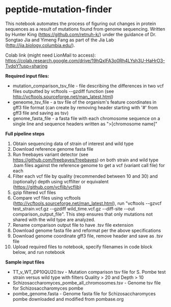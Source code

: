 # peptide-mutation-finder
This notebook automates the process of figuring out changes in protein sequences as a result of mutations found from genome sequencing. Written by Hunter King (https://github.com/retnuh-k/) under the guidance of Dr. Songtao Jia and Yimeng Fang as part of the Jia Lab (http://jia.biology.columbia.edu/).

Colab link (might need LionMail to access): https://colab.research.google.com/drive/19hQxIFA3o0Rh4LYsh3U-HaHrO3-TvdqY?usp=sharing

**Required input files:**
*   mutation_comparison_tsv_file - file describing the differences in two vcf files outputted by vcftools --gzdiff function (see http://vcftools.sourceforge.net/man_latest.html)
*   geneome_tsv_file - a tsv file of the organism's feature coordinates in gff3 file format (can create by removing header starting with '#' from gff3 file and saving as tsv)
*   genome_fasta_file - a fasta file with each chromosome sequence on a single line and sequence headers written as ">[chromosome name]"

**Full pipeline steps**
1.   Obtain sequencing data of strain of interest and wild type
2.   Download reference genome fasta file
3.   Run freebayes variant detector (see https://github.com/freebayes/freebayes) on both strain and wild type .bam files against the reference genome to get a vcf (variant call file) for each
4.   Filter each vcf file by quality (recommended between 10 and 30) and (optionally) depth using vcffilter or equivalent (https://github.com/vcflib/vcflib)
5.   gzip filtered vcf files
6.   Compare vcf files using vcftools (http://vcftools.sourceforge.net/man_latest.html), run "vcftools --gzvcf test_strain.vcf.gz --gzdiff wild_time.vcf.gz --diff-site --out comparison_output_file". This step ensures that only mutations not shared with the wild type are analyzed.
7.   Rename comparison output file to have .tsv file extension
8.   Download genome fasta file and reformat per the above specifications
9.   Download genome coordinate gff3 file, remove header and save as .tsv file
10.  Upload required files to notebook, specify filenames in code block below, and run notebook 

**Sample input files**
* TT_v_WT_DP10QU20.tsv - Mutation comparison tsv file for S. Pombe test strain versus wild type with filters Quality > 20 and Depth > 10
* Schizosaccharomyces_pombe_all_chromosomes.tsv - Genome tsv file for Schizosaccharomyces pombe
* pombe_genome.fasta - Genome fasta file for Schizosaccharomyces pombe downloaded and modified from pombase.org
